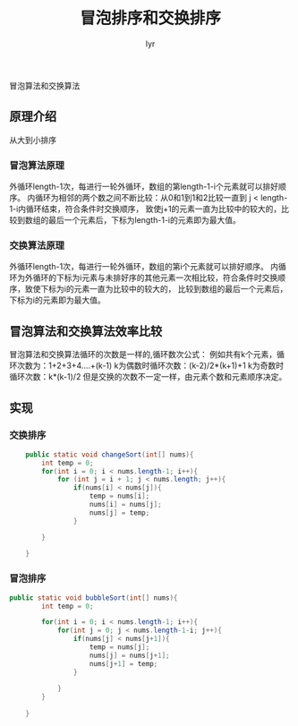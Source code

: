 ﻿---
title: 冒泡排序和交换排序
author: lyr
tags:
 - algorithm
categories:
 - Java
---
 
冒泡算法和交换算法

## 原理介绍

从大到小排序
### 冒泡算法原理

外循环length-1次，每进行一轮外循环，数组的第length-1-i个元素就可以排好顺序。
内循环为相邻的两个数之间不断比较：从0和1到1和2比较一直到 j < length-1-i内循环结束，符合条件时交换顺序，
致使j+1的元素一直为比较中的较大的，比较到数组的最后一个元素后，下标为length-1-i的元素即为最大值。

### 交换算法原理
外循环length-1次，每进行一轮外循环，数组的第i个元素就可以排好顺序。
内循环为外循环的下标为i元素与未排好序的其他元素一次相比较，符合条件时交换顺序，致使下标为i的元素一直为比较中的较大的，
比较到数组的最后一个元素后，下标为i的元素即为最大值。


## 冒泡算法和交换算法效率比较

冒泡算法和交换算法循环的次数是一样的,循环数次公式：
例如共有k个元素，循环次数为：1+2+3+4....+(k-1)
k为偶数时循环次数：(k-2)/2*(k+1)+1
k为奇数时循环次数：k*(k-1)/2
但是交换的次数不一定一样，由元素个数和元素顺序决定。

## 实现

### 交换排序
```java
	public static void changeSort(int[] nums){
		int temp = 0;
		for(int i = 0; i < nums.length-1; i++){
			for (int j = i + 1; j < nums.length; j++){
				if(nums[i] < nums[j]){
					temp = nums[i];
					nums[i] = nums[j];
					nums[j] = temp;
				}

		}
		
	}
```
###	冒泡排序
```java	
public static void bubbleSort(int[] nums){
		int temp = 0;

		for(int i = 0; i < nums.length-1; i++){
			for(int j = 0; j < nums.length-1-i; j++){
				if(nums[j] < nums[j+1]){
					temp = nums[j];
					nums[j] = nums[j+1];
					nums[j+1] = temp;
				}
				
			}
		}
		
	}
	
```